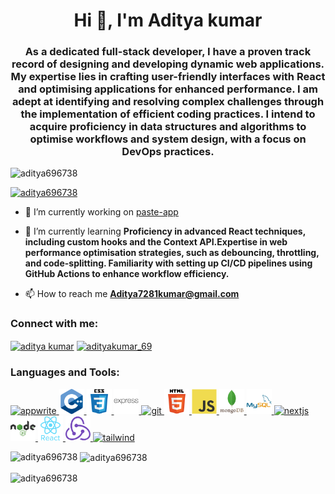 <h1 align="center">Hi 👋, I'm Aditya kumar</h1>
<h3 align="center">As a dedicated full-stack developer, I have a proven track record of designing and developing dynamic web applications. My expertise lies in crafting user-friendly interfaces with React and optimising applications for enhanced performance. I am adept at identifying and resolving complex challenges through the implementation of efficient coding practices. I intend to acquire proficiency in data structures and algorithms to optimise workflows and system design, with a focus on DevOps practices.</h3>

<p align="left"> <img src="https://komarev.com/ghpvc/?username=aditya696738&label=Profile%20views&color=0e75b6&style=flat" alt="aditya696738" /> </p>

<p align="left"> <a href="https://github.com/ryo-ma/github-profile-trophy"><img src="https://github-profile-trophy.vercel.app/?username=aditya696738" alt="aditya696738" /></a> </p>

- 🔭 I’m currently working on [paste-app](https://react-pasteapp.vercel.app)

- 🌱 I’m currently learning **Proficiency in advanced React techniques, including custom hooks and the Context API.Expertise in web performance optimisation strategies, such as debouncing, throttling, and code-splitting. Familiarity with setting up CI/CD pipelines using GitHub Actions to enhance workflow efficiency.**

- 📫 How to reach me **Aditya7281kumar@gmail.com**

<h3 align="left">Connect with me:</h3>
<p align="left">
<a href="https://www.youtube.com/c/aditya kumar" target="blank"><img align="center" src="https://raw.githubusercontent.com/rahuldkjain/github-profile-readme-generator/master/src/images/icons/Social/youtube.svg" alt="aditya kumar" height="30" width="40" /></a>
<a href="https://www.codechef.com/users/adityakumar_69" target="blank"><img align="center" src="https://cdn.jsdelivr.net/npm/simple-icons@3.1.0/icons/codechef.svg" alt="adityakumar_69" height="30" width="40" /></a>
</p>

<h3 align="left">Languages and Tools:</h3>
<p align="left"> <a href="https://appwrite.io" target="_blank" rel="noreferrer"> <img src="https://www.vectorlogo.zone/logos/appwriteio/appwriteio-icon.svg" alt="appwrite" width="40" height="40"/> </a> <a href="https://www.w3schools.com/cpp/" target="_blank" rel="noreferrer"> <img src="https://raw.githubusercontent.com/devicons/devicon/master/icons/cplusplus/cplusplus-original.svg" alt="cplusplus" width="40" height="40"/> </a> <a href="https://www.w3schools.com/css/" target="_blank" rel="noreferrer"> <img src="https://raw.githubusercontent.com/devicons/devicon/master/icons/css3/css3-original-wordmark.svg" alt="css3" width="40" height="40"/> </a> <a href="https://expressjs.com" target="_blank" rel="noreferrer"> <img src="https://raw.githubusercontent.com/devicons/devicon/master/icons/express/express-original-wordmark.svg" alt="express" width="40" height="40"/> </a> <a href="https://git-scm.com/" target="_blank" rel="noreferrer"> <img src="https://www.vectorlogo.zone/logos/git-scm/git-scm-icon.svg" alt="git" width="40" height="40"/> </a> <a href="https://www.w3.org/html/" target="_blank" rel="noreferrer"> <img src="https://raw.githubusercontent.com/devicons/devicon/master/icons/html5/html5-original-wordmark.svg" alt="html5" width="40" height="40"/> </a> <a href="https://developer.mozilla.org/en-US/docs/Web/JavaScript" target="_blank" rel="noreferrer"> <img src="https://raw.githubusercontent.com/devicons/devicon/master/icons/javascript/javascript-original.svg" alt="javascript" width="40" height="40"/> </a> <a href="https://www.mongodb.com/" target="_blank" rel="noreferrer"> <img src="https://raw.githubusercontent.com/devicons/devicon/master/icons/mongodb/mongodb-original-wordmark.svg" alt="mongodb" width="40" height="40"/> </a> <a href="https://www.mysql.com/" target="_blank" rel="noreferrer"> <img src="https://raw.githubusercontent.com/devicons/devicon/master/icons/mysql/mysql-original-wordmark.svg" alt="mysql" width="40" height="40"/> </a> <a href="https://nextjs.org/" target="_blank" rel="noreferrer"> <img src="https://cdn.worldvectorlogo.com/logos/nextjs-2.svg" alt="nextjs" width="40" height="40"/> </a> <a href="https://nodejs.org" target="_blank" rel="noreferrer"> <img src="https://raw.githubusercontent.com/devicons/devicon/master/icons/nodejs/nodejs-original-wordmark.svg" alt="nodejs" width="40" height="40"/> </a> <a href="https://reactjs.org/" target="_blank" rel="noreferrer"> <img src="https://raw.githubusercontent.com/devicons/devicon/master/icons/react/react-original-wordmark.svg" alt="react" width="40" height="40"/> </a> <a href="https://redux.js.org" target="_blank" rel="noreferrer"> <img src="https://raw.githubusercontent.com/devicons/devicon/master/icons/redux/redux-original.svg" alt="redux" width="40" height="40"/> </a> <a href="https://tailwindcss.com/" target="_blank" rel="noreferrer"> <img src="https://www.vectorlogo.zone/logos/tailwindcss/tailwindcss-icon.svg" alt="tailwind" width="40" height="40"/> </a> </p>

<p><img align="left" src="https://github-readme-stats.vercel.app/api/top-langs?username=aditya696738&show_icons=true&locale=en&layout=compact" alt="aditya696738" /></p>

<p>&nbsp;<img align="center" src="https://github-readme-stats.vercel.app/api?username=aditya696738&show_icons=true&locale=en" alt="aditya696738" /></p>

<p><img align="center" src="https://github-readme-streak-stats.herokuapp.com/?user=aditya696738&" alt="aditya696738" /></p>


